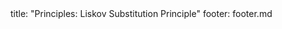 <frontmatter>
title: "Principles: Liskov Substitution Principle"
footer: footer.md
</frontmatter>

<include src="unit-inPage-asFlat.md" boilerplate />